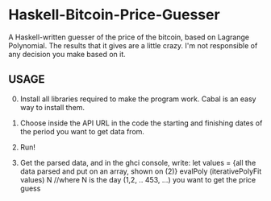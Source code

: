 # Haskell-Bitcoin-Price-Guesser
A Haskell-written guesser of the price of the bitcoin, based on Lagrange Polynomial. 
The results that it gives are a little crazy.
I'm not responsible of any decision you make based on it. 

## USAGE

0. Install all libraries required to make the program work. Cabal is an easy way to install them.

1. Choose inside the API URL in the code the starting and finishing dates of the period you want to get data from.
2. Run!
3. Get the parsed data, and in the ghci console, write:
  let values = {all the data parsed and put on an array, shown on (2)}
  evalPoly (iterativePolyFit values) N //where N is the day (1,2, .. 453, ...) you want to get the price guess
